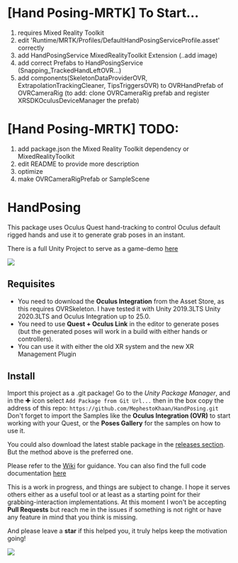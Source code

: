 # [Hand Posing-MRTK] To Start...
1. requires Mixed Reality Toolkit
2. edit 'Runtime/MRTK/Profiles/DefaultHandPosingServiceProfile.asset' correctly
3. add HandPosingService MixedRealityToolkit Extension (..add image)
4. add correct Prefabs to HandPosingService (Snapping_TrackedHandLeftOVR...)
5. add components(SkeletonDataProviderOVR, ExtrapolationTrackingCleaner, TipsTriggersOVR) to OVRHandPrefab of OVRCameraRig (to add: clone OVRCameraRig prefab and register XRSDKOculusDeviceManager the prefab)

# [Hand Posing-MRTK] TODO:
1. add package.json the Mixed Reality Toolkit dependency or MixedRealityToolkit
2. edit README to provide more description
3. optimize
4. make OVRCameraRigPrefab or SampleScene

# HandPosing
This package uses Oculus Quest hand-tracking to control Oculus default rigged hands and use it to generate grab poses in an instant.

There is a full Unity Project to serve as a game-demo [here](https://github.com/MephestoKhaan/HandPosing_demo)

![](https://user-images.githubusercontent.com/4976810/86815186-a97c5280-c082-11ea-9df2-8c45a28f06e7.gif)

## Requisites 
- You need to download the **Oculus Integration** from the Asset Store, as this requires OVRSkeleton. I have tested it with Unity 2019.3LTS Unity 2020.3LTS and Oculus Integration up to 25.0.
- You need to use **Quest + Oculus Link** in the editor to generate poses (but the generated poses will work in a build with either hands or controllers).
- You can use it with either the old XR system and the new XR Management Plugin

## Install
Import this project as a .git package! Go to the *Unity Package Manager*, and in the ✚ icon select `Add Package from Git Url...` then in the box copy the address of this repo: `https://github.com/MephestoKhaan/HandPosing.git`
Don't forget to import the Samples like the **Oculus Integration (OVR)** to start working with your Quest, or the **Poses Gallery** for the samples on how to use it.

You could also download the latest stable package in the [releases section](https://github.com/MephestoKhaan/HandPosing/releases/). But the method above is the preferred one.


Please refer to the [Wiki](https://github.com/MephestoKhaan/HandPosing/wiki) for guidance.
You can also find the full code documentation [here](https://mephestokhaan.github.io/HandPosing/Documentation/html/annotated.html) 

This is a work in progress, and things are subject to change. I hope it serves others either as a useful tool or at least as a starting point for their grabbing-interaction implementations. At this moment I won't be accepting **Pull Requests** but reach me in the issues if something is not right or have any feature in mind that you think is missing.

And please leave a **star** if this helped you, it truly helps keep the motivation going!

![](https://user-images.githubusercontent.com/4976810/86817608-856e4080-c085-11ea-8210-d280904f5d00.gif)
